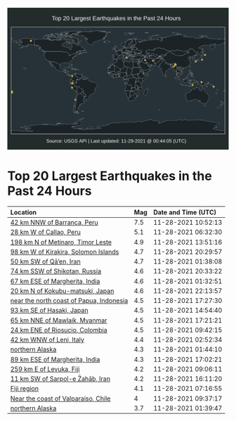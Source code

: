 ![Map](./map.png)

# Top 20 Largest Earthquakes in the Past 24 Hours

| Location | Mag | Date and Time (UTC) |
|:---|:---|:---|
| [42 km NNW of Barranca, Peru](https://earthquake.usgs.gov/earthquakes/eventpage/us7000fxq2) | 7.5 | 11-28-2021 10:52:13 |
| [28 km W of Callao, Peru](https://earthquake.usgs.gov/earthquakes/eventpage/us7000fxna) | 5.1 | 11-28-2021 06:32:30 |
| [198 km N of Metinaro, Timor Leste](https://earthquake.usgs.gov/earthquakes/eventpage/us7000fxr9) | 4.9 | 11-28-2021 13:51:16 |
| [98 km W of Kirakira, Solomon Islands](https://earthquake.usgs.gov/earthquakes/eventpage/us7000fxtf) | 4.7 | 11-28-2021 20:29:57 |
| [50 km SW of Qā’en, Iran](https://earthquake.usgs.gov/earthquakes/eventpage/us7000fxlh) | 4.7 | 11-28-2021 01:38:08 |
| [74 km SSW of Shikotan, Russia](https://earthquake.usgs.gov/earthquakes/eventpage/us7000fxti) | 4.6 | 11-28-2021 20:33:22 |
| [67 km ESE of Margherita, India](https://earthquake.usgs.gov/earthquakes/eventpage/us7000fxlf) | 4.6 | 11-28-2021 01:32:51 |
| [20 km N of Kokubu-matsuki, Japan](https://earthquake.usgs.gov/earthquakes/eventpage/us7000fxu0) | 4.6 | 11-28-2021 22:13:57 |
| [near the north coast of Papua, Indonesia](https://earthquake.usgs.gov/earthquakes/eventpage/us7000fxt1) | 4.5 | 11-28-2021 17:27:30 |
| [93 km SE of Hasaki, Japan](https://earthquake.usgs.gov/earthquakes/eventpage/us7000fxrk) | 4.5 | 11-28-2021 14:54:40 |
| [65 km NNE of Mawlaik, Myanmar](https://earthquake.usgs.gov/earthquakes/eventpage/us7000fxsg) | 4.5 | 11-28-2021 17:21:21 |
| [24 km ENE of Riosucio, Colombia](https://earthquake.usgs.gov/earthquakes/eventpage/us7000fxps) | 4.5 | 11-28-2021 09:42:15 |
| [42 km WNW of Leni, Italy](https://earthquake.usgs.gov/earthquakes/eventpage/us7000fxly) | 4.4 | 11-28-2021 02:52:34 |
| [northern Alaska](https://earthquake.usgs.gov/earthquakes/eventpage/ak021f93a45y) | 4.3 | 11-28-2021 01:44:10 |
| [89 km ESE of Margherita, India](https://earthquake.usgs.gov/earthquakes/eventpage/us7000fxsb) | 4.3 | 11-28-2021 17:02:21 |
| [259 km E of Levuka, Fiji](https://earthquake.usgs.gov/earthquakes/eventpage/us7000fxpm) | 4.2 | 11-28-2021 09:06:11 |
| [11 km SW of Sarpol-e Z̄ahāb, Iran](https://earthquake.usgs.gov/earthquakes/eventpage/us7000fxrx) | 4.2 | 11-28-2021 16:11:20 |
| [Fiji region](https://earthquake.usgs.gov/earthquakes/eventpage/us7000fxnl) | 4.1 | 11-28-2021 07:16:55 |
| [Near the coast of Valparaiso, Chile](https://earthquake.usgs.gov/earthquakes/eventpage/us7000fxpj) | 4 | 11-28-2021 09:37:17 |
| [northern Alaska](https://earthquake.usgs.gov/earthquakes/eventpage/ak021f939474) | 3.7 | 11-28-2021 01:39:47 |
